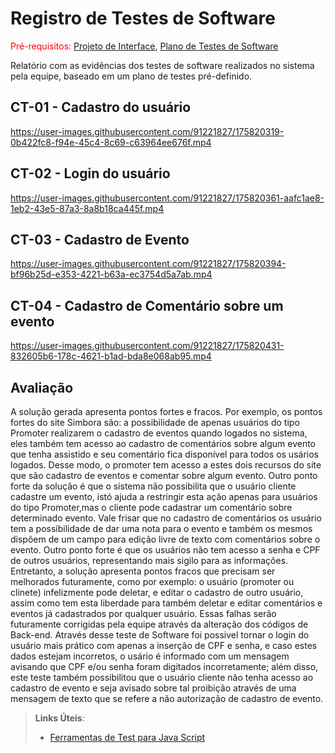 # Registro de Testes de Software

<span style="color:red">Pré-requisitos: <a href="3-Projeto de Interface.md"> Projeto de Interface</a></span>, <a href="8-Plano de Testes de Software.md"> Plano de Testes de Software</a>

Relatório com as evidências dos testes de software realizados no sistema pela equipe, baseado em um plano de testes pré-definido.

## CT-01 - Cadastro do usuário

https://user-images.githubusercontent.com/91221827/175820319-0b422fc8-f94e-45c4-8c69-c63964ee676f.mp4

## CT-02 - Login do usuário

https://user-images.githubusercontent.com/91221827/175820361-aafc1ae8-1eb2-43e5-87a3-8a8b18ca445f.mp4

## CT-03 - Cadastro de Evento

https://user-images.githubusercontent.com/91221827/175820394-bf96b25d-e353-4221-b63a-ec3754d5a7ab.mp4

## CT-04 - Cadastro de Comentário sobre um evento

https://user-images.githubusercontent.com/91221827/175820431-832605b6-178c-4621-b1ad-bda8e068ab95.mp4

## Avaliação

A solução gerada apresenta pontos fortes e fracos. Por exemplo, os pontos fortes do site Simbora são: a possibilidade de apenas usuários do tipo Promoter realizarem o cadastro de eventos quando logados no sistema, eles também tem acesso ao cadastro de comentários sobre algum evento que tenha assistido e seu comentário fica disponível para todos os usários logados. Desse modo, o promoter tem acesso a estes dois recursos do site que são cadastro de eventos e comentar sobre algum evento. Outro ponto forte da solução é que o sistema não possibilita que o usuário cliente cadastre um evento, istó ajuda a restringir esta ação apenas para usuários do tipo Promoter,mas o cliente pode cadastrar um comentário sobre determinado evento. Vale frisar que no cadastro de comentários os usuário tem a possibilidade de dar uma nota para o evento e também os mesmos dispõem de um campo para edição livre de texto com comentários sobre o evento. Outro ponto forte é que os usuários não tem acesso a senha e CPF de outros usuários, representando mais sigilo para as informações. 
Entretanto, a solução apresenta pontos fracos que precisam ser melhorados futuramente, como por exemplo: o usuário (promoter ou clinete) infelizmente pode deletar, e editar o cadastro de outro usuário, assim como tem esta liberdade para também deletar e editar comentários e eventos já cadastrados por qualquer usuário. Essas falhas serão futuramente corrigidas pela equipe através da alteração dos códigos de Back-end.
Através desse teste de Software foi possivel tornar o login do usuário mais prático com apenas a inserção de CPF e senha, e caso estes dados estejam incorretos, o usário é informado com um mensagem avisando que CPF e/ou senha foram digitados incorretamente; além disso, este teste também possibilitou que o usuário cliente não tenha acesso ao cadastro de evento e seja avisado sobre tal proibição através de uma mensagem de texto que se refere a não autorização de cadastro de evento.

> **Links Úteis**:
> - [Ferramentas de Test para Java Script](https://geekflare.com/javascript-unit-testing/)

